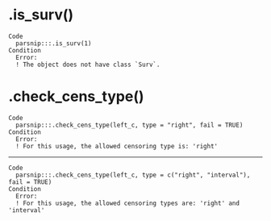 # .is_surv()

    Code
      parsnip:::.is_surv(1)
    Condition
      Error:
      ! The object does not have class `Surv`.

# .check_cens_type()

    Code
      parsnip:::.check_cens_type(left_c, type = "right", fail = TRUE)
    Condition
      Error:
      ! For this usage, the allowed censoring type is: 'right'

---

    Code
      parsnip:::.check_cens_type(left_c, type = c("right", "interval"), fail = TRUE)
    Condition
      Error:
      ! For this usage, the allowed censoring types are: 'right' and 'interval'


